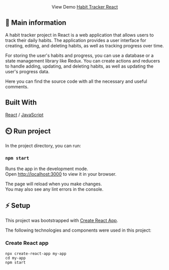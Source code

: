 <center> View Demo <a href="https://ayushraj0.github.io/To-Do-List_React/" target="_blank">Habit Tracker React</a> </center>

## 🦉 Main information

A habit tracker project in React is a web application that allows users to track their daily habits. 
The application provides a user interface for creating, editing, and deleting habits, as well as tracking progress over time.

For storing the user's habits and progress, you can use a database or a state management library like Redux. You can create actions and reducers to handle adding, updating, and deleting habits, as well as updating the user's progress data.

Here you can find the source code with all the necessary and useful comments.

## Built With

[React](https://reactjs.org/) / [JavaScript](https://www.w3schools.com/js/)
 
## ⏲️ Run project

In the project directory, you can run:

### `npm start`

Runs the app in the development mode.\
Open [http://localhost:3000](http://localhost:3000) to view it in your browser.

The page will reload when you make changes.\
You may also see any lint errors in the console.

## ⚡ Setup

This project was bootstrapped with [Create React App](https://github.com/facebook/create-react-app). 

The following technologies and components were used in this project:

### Create React app

```
npx create-react-app my-app
cd my-app
npm start
```
